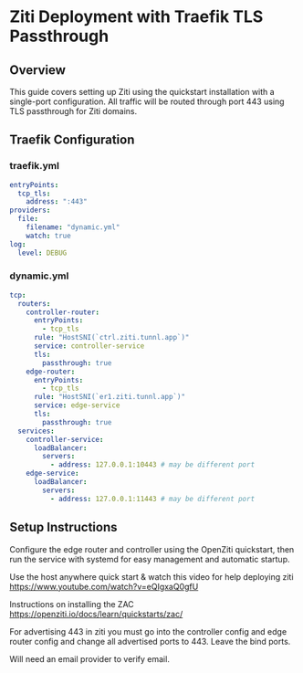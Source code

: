 # Ziti Deployment with Traefik TLS Passthrough

## Overview

This guide covers setting up Ziti using the quickstart installation with a single-port configuration. All traffic will be routed through port 443 using TLS passthrough for Ziti domains.

## Traefik Configuration

### traefik.yml

```yaml
entryPoints:
  tcp_tls:
    address: ":443"
providers:
  file:
    filename: "dynamic.yml"
    watch: true
log:
  level: DEBUG
```

### dynamic.yml

```yaml
tcp:
  routers:
    controller-router:
      entryPoints:
        - tcp_tls
      rule: "HostSNI(`ctrl.ziti.tunnl.app`)"
      service: controller-service
      tls:
        passthrough: true
    edge-router:
      entryPoints:
        - tcp_tls
      rule: "HostSNI(`er1.ziti.tunnl.app`)"
      service: edge-service
      tls:
        passthrough: true
  services:
    controller-service:
      loadBalancer:
        servers:
          - address: 127.0.0.1:10443 # may be different port
    edge-service:
      loadBalancer:
        servers:
          - address: 127.0.0.1:11443 # may be different port
```

## Setup Instructions

Configure the edge router and controller using the OpenZiti quickstart, then run the service with systemd for easy management and automatic startup.

Use the host anywhere quick start & watch this video for help deploying ziti https://www.youtube.com/watch?v=eQIgxaQ0gfU

Instructions on installing the ZAC https://openziti.io/docs/learn/quickstarts/zac/

For advertising 443 in ziti you must go into the controller config and edge router config and change all advertised ports to 443. Leave the bind ports.

Will need an email provider to verify email.
